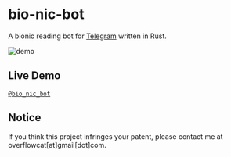 # bio-nic-bot

A bionic reading bot for [Telegram](https://telegram.org/) written in Rust.

![demo](http://telegra.ph/file/d379f1d66204aa0e7efd5.jpg)

## Live Demo

[`@bio_nic_bot`](https://t.me/bio_nic_bot)

## Notice

If you think this project infringes your patent, please contact me at overflowcat[at]gmail[dot]com.
